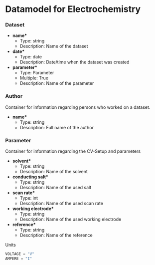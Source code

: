 # Datamodel for Electrochemistry
 
### Dataset
- __name*__ 
  - Type: string
  - Description: Name of the dataset
- __date*__
  - Type: date
  - Description: Date/time when the dataset was created
- __parameter*__
  - Type: Parameter
  - Multiple: True
  - Description: Name of the parameter
  
### Author
Container for information regarding persons who worked on a dataset.

- __name*__
  - Type: string
  - Description: Full name of the author

### Parameter
Container for information regarding the CV-Setup and parameters

- __solvent*__
  - Type: string
  - Description: Name of the solvent    
- __conducting salt*__
  - Type: string
  - Description: Name of the used salt
- __scan rate*__
  - Type: int
  - Description: Name of the used scan rate 
- __working electrode*__
  - Type: string
  - Description: Name of the used working electrode
- __reference*__
  - Type: string
  - Description: Name of the reference
  

Units
```python
VOLTAGE = "V"
AMPERE = "I"
``` 
